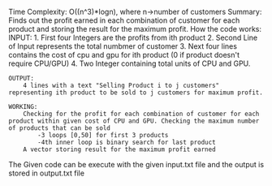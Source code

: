Time Complexity: O((n^3)*logn), where n->number of customers
Summary:
    Finds out the profit earned in each combination of customer for each product and storing the result for the maximum profit.
How the code works:
    INPUT: 
        1. First four Integers are the profits from ith product
        2. Second Line of Input represents the total numbmer of customer
        3. Next four lines contains the cost of cpu and gpu for ith product (0 if product doesn't require CPU/GPU)
        4. Two Integer containing total units of CPU and GPU.
    
    OUTPUT:
        4 lines with a text "Selling Product i to j customers" representing ith product to be sold to j customers for maximum profit.
    
    WORKING:
        Checking for the profit for each combination of customer for each product within given cost of CPU and GPU. Checking the maximum number of products that can be sold 
            -3 loops [0,50] for first 3 products
            -4th inner loop is binary search for last product
        A vector storing result for the maximum profit earned
The Given code can be execute with the given input.txt file and the output is stored in output.txt file
